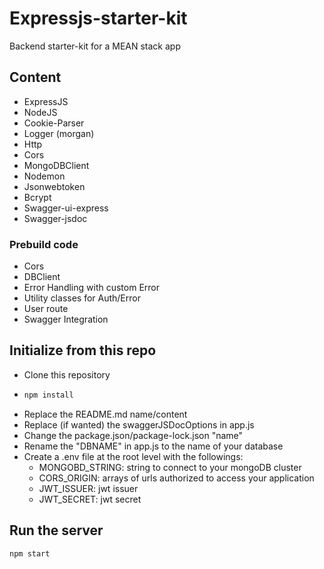 # Expressjs-starter-kit

Backend starter-kit for a MEAN stack app

## Content

- ExpressJS
- NodeJS
- Cookie-Parser
- Logger (morgan)
- Http
- Cors
- MongoDBClient
- Nodemon
- Jsonwebtoken
- Bcrypt
- Swagger-ui-express
- Swagger-jsdoc

### Prebuild code

- Cors
- DBClient
- Error Handling with custom Error
- Utility classes for Auth/Error
- User route
- Swagger Integration

## Initialize from this repo

- Clone this repository
- ```sh
  npm install
  ```
- Replace the README.md name/content
- Replace (if wanted) the swaggerJSDocOptions in app.js
- Change the package.json/package-lock.json "name"
- Rename the "DBNAME" in app.js to the name of your database
- Create a .env file at the root level with the followings:
  - MONGOBD_STRING: string to connect to your mongoDB cluster
  - CORS_ORIGIN: arrays of urls authorized to access your application
  - JWT_ISSUER: jwt issuer
  - JWT_SECRET: jwt secret

## Run the server

```sh
npm start
```
